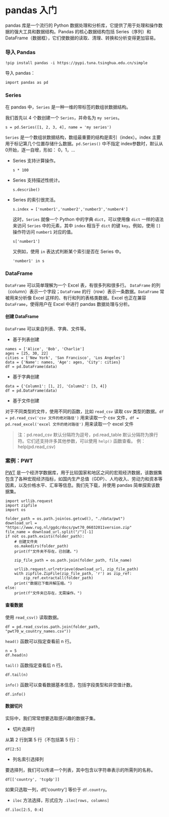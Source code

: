 # pandas 入门

pandas 库是一个流行的 Python 数据处理和分析库，它提供了用于处理和操作数据的强大工具和数据结构。Pandas 的核心数据结构包括 Series（序列）和 DataFrame（数据框），它们使数据的读取、清理、转换和分析变得更加容易。

### 导入 Pandas

```{.python .input}
!pip install pandas -i https://pypi.tuna.tsinghua.edu.cn/simple
```

导入 pandas：

```{.python .input}
import pandas as pd
```

### Series

在 pandas 中，`Series` 是一种一维的带标签的数组状数据结构。

我们首先以 4 个数创建一个 `Series`，并命名为 `my series`。

```{.python .input}
s = pd.Series([1, 2, 3, 4], name = 'my series')
```

`Series` 是一个数组状数据结构，数组最重要的结构是索引（index）。index 主要用于标记第几个位置存储什么数据。`pd.Series()` 中不指定 index参数时，默认从0开始，逐一自增，形如： 0，1，... 

- Series 支持计算操作。

  ```{.python .input}
  s * 100
  ```

- Series 支持描述性统计。

  ```{.python .input}
  s.describe()
  ```

- Series 的索引很灵活。

  ```{.python .input}
  s.index = ['number1','number2','number3','number4']
  ```

  这时，`Series` 就像一个 Python 中的字典 `dict`，可以使用像 `dict` 一样的语法来访问 `Series` 中的元素，其中 `index` 相当于 `dict` 的键 `key`。例如，使用 `[]` 操作符访问 `number1` 对应的值。

  ```{.python .input}
  s['number1']
  ```
  
  又例如，使用 `in` 表达式判断某个索引是否在 Series 中。

  ```{.python .input}
  'number1' in s
  ```

### DataFrame

`DataFrame` 可以简单理解为一个 Excel 表，有很多列和很多行。
`DataFrame` 的列（column）表示一个字段；`DataFrame` 的行（row）表示一条数据。`DataFrame` 常被用来分析像 Excel 这样的、有行和列的表格类数据。Excel 也正在兼容 `DataFrame`，使得用户在 Excel 中进行 pandas 数据处理与分析。

#### 创建 DataFrame
`DataFrame` 可以来自列表、字典、文件等。

- 基于列表创建

```{.python .input}
names = ['Alice', 'Bob', 'Charlie']
ages = [25, 30, 22]
cities = ['New York', 'San Francisco', 'Los Angeles']
data = {'Name': names, 'Age': ages, 'City': cities}
df = pd.DataFrame(data)
```

- 基于字典创建

```{.python .input}
data = {'Column1': [1, 2], 'Column2': [3, 4]}
df = pd.DataFrame(data)
```

- 基于文件创建

对于不同类型的文件，使用不同的函数，比如 `read_csv` 读取 csv 类型的数据。`df = pd.read_csv('csv 文件的绝对路径')` 用来读取一个 csv 文件，`df =  pd.read_excel('excel 文件的绝对路径')` 用来读取一个 excel 文件

> 注：pd.read_csv 默认分隔符为逗号，pd.read_table 默认分隔符为换行符。它们还支持许多其他参数，可以使用 `help()` 函数查看。
> 例：help(pd.read_csv)

### 案例：PWT

[PWT](https://www.rug.nl/ggdc/productivity/pwt/) 是一个经济学数据库，用于比较国家和地区之间的宏观经济数据，该数据集包含了各种宏观经济指标，如国内生产总值（GDP）、人均收入、劳动力和资本等因素，以及价格水平、汇率等信息。我们先下载，并使用 pandas 简单探索该数据集。

```{.python .input}
import urllib.request
import zipfile
import os

folder_path = os.path.join(os.getcwd(), "./data/pwt")
download_url = "https://www.rug.nl/ggdc/docs/pwt70_06032011version.zip"
file_name = download_url.split("/")[-1]
if not os.path.exists(folder_path):
    # 创建文件夹
    os.makedirs(folder_path)
    print(f"文件夹不存在，已创建。")

    zip_file_path = os.path.join(folder_path, file_name)
    
    urllib.request.urlretrieve(download_url, zip_file_path)
    with zipfile.ZipFile(zip_file_path, 'r') as zip_ref:
        zip_ref.extractall(folder_path)
    print("数据已下载并解压缩。")
else:
    print(f"文件夹已存在，无需操作。")
```

#### 查看数据

使用 `read_csv()` 读取数据。

```{.python .input}
df = pd.read_csv(os.path.join(folder_path, "pwt70_w_country_names.csv"))
```

`head()` 函数可以指定查看前 n 行。

```{.python .input}
n = 5
df.head(n)
```

`tail()` 函数指定查看后 n 行。

```{.python .input}
df.tail(n)
```

`info()` 函数可以查看数据基本信息，包括字段类型和非空值计数。

```{.python .input}
df.info()
```

#### 数据切片

实际中，我们常常想要选取感兴趣的数据子集。

- 切片选择行
  
从第 2 行到第 5 行（不包括第 5 行）：
  
```{.python .input}
df[2:5]
```

- 列名索引选择列

要选择列，我们可以传递一个列表，其中包含以字符串表示的所需列的名称。

```{.python .input}
df[['country', 'tcgdp']]
```

如果只选取一列，df['country'] 等价于 `df.country`。

- `iloc` 方法选择，形式应为 `.iloc[rows, columns]`

```{.python .input}
df.iloc[2:5, 0:4]
```

